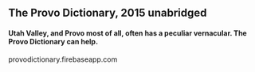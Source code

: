 ## The Provo Dictionary, 2015 unabridged
#### Utah Valley, and Provo most of all, often has a peculiar vernacular. The Provo Dictionary can help.

provodictionary.firebaseapp.com
